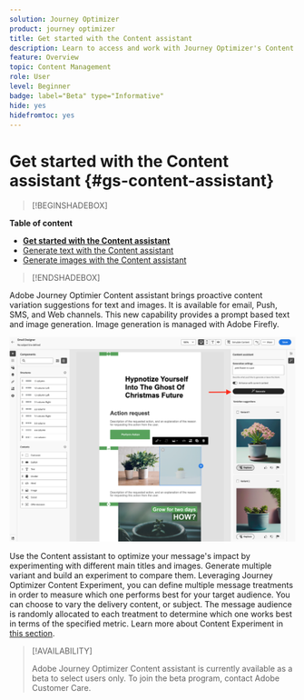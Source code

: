 ```yaml
---
solution: Journey Optimizer
product: journey optimizer
title: Get started with the Content assistant
description: Learn to access and work with Journey Optimizer's Content assistant
feature: Overview
topic: Content Management
role: User
level: Beginner
badge: label="Beta" type="Informative"
hide: yes
hidefromtoc: yes
---
```

# Get started with the Content assistant {#gs-content-assistant}

>[!BEGINSHADEBOX]

**Table of content**

* **[Get started with the Content assistant](gs-generative.md)**
* [Generate text with the Content assistant](generative-content.md)
* [Generate images with the Content assistant](generative-image.md)

>[!ENDSHADEBOX]


Adobe Journey Optimier Content assistant brings proactive content variation suggestions for text and images. It is available for email, Push, SMS, and Web channels. This new capability provides a prompt based text and image generation. Image generation is managed with Adobe Firefly.

![](assets/image-gen-ai.png)



Use the Content assistant to optimize your message's impact by experimenting with different main titles and images. Generate multiple variant and build an experiment to compare them. Leveraging Journey Optimizer Content Experiment, you can define multiple message treatments in order to measure which one performs best for your target audience. You can choose to vary the delivery content, or subject. The message audience is randomly allocated to each treatment to determine which one works best in terms of the specified metric. Learn more about Content Experiment in [this section](../campaigns/content-experiment.md).


>[!AVAILABILITY]
>
>Adobe Journey Optimizer Content assistant is currently available as a beta to select users only. To join the beta program, contact Adobe Customer Care.

